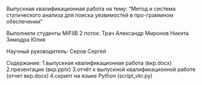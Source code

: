 Выпускная квалификационная работа на тему:
“Метод и система статического анализа для поиска уязвимостей в про-граммном обеспечении”

Выполнили студенты MIFIIB 2 поток:
Трач Александр
Миронов Никита
Зимодра Юлия

Научный руководитель:
Серов Сергей

Содержание:
  1.выпускная квалификационная работа (вкр.docx)
  2.презентация (вкр.pptx)
  3.отчёт к выпускной квалификационной работе (отчет вкр.docx)
  4.скрипт на языке Python (script_vkr.py)
